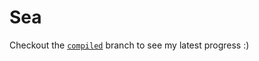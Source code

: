 # Sea
Checkout the [`compiled`](https://github.com/FlamemasterNXF/Sea/tree/compiled) branch to see my latest progress :)
